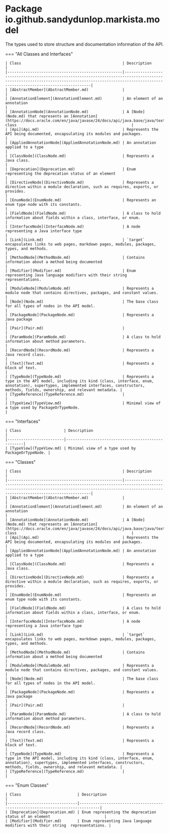 
# Package io.github.sandydunlop.markista.model


The types used to store structure and documentation information of the API.

=== "All Classes and Interfaces"

    | Class                                             | Description                                                                                                                                                                                       |
    |---------------------------------------------------|---------------------------------------------------------------------------------------------------------------------------------------------------------------------------------------------------|
    | [AbstractMember](AbstractMember.md)               |                                                                                                                                                                                                   |
    | [AnnotationElement](AnnotationElement.md)         | An element of an annotation                                                                                                                                                                       |
    | [AnnotationNode](AnnotationNode.md)               | A [Node](Node.md) that represents an [Annotation](https://docs.oracle.com/en/java/javase/24/docs/api/java.base/java/text/Annotation.html) class                                                   |
    | [Api](Api.md)                                     | Represents the API being documented, encapsulating its modules and packages.                                                                                                                      |
    | [AppliedAnnotationNode](AppliedAnnotationNode.md) | An annotation applied to a type                                                                                                                                                                   |
    | [ClassNode](ClassNode.md)                         | Represents a Java class.                                                                                                                                                                          |
    | [Deprecation](Deprecation.md)                     | Enum representing the deprecation status of an element                                                                                                                                            |
    | [DirectiveNode](DirectiveNode.md)                 | Represents a directive within a module declaration, such as requires, exports, or provides.                                                                                                       |
    | [EnumNode](EnumNode.md)                           | Represents an enum type node with its constants.                                                                                                                                                  |
    | [FieldNode](FieldNode.md)                         | A class to hold information about fields within a class, interface, or enum.                                                                                                                      |
    | [InterfaceNode](InterfaceNode.md)                 | A node representing a Java interface type                                                                                                                                                         |
    | [Link](Link.md)                                   | `target` encapsulates links to web pages, markdown pages, modules, packages, types, and methods.                                                                                                  |
    | [MethodNode](MethodNode.md)                       | Contains information about a method being documented                                                                                                                                              |
    | [Modifier](Modifier.md)                           | Enum representing Java language modifiers with their string  representations.                                                                                                                     |
    | [ModuleNode](ModuleNode.md)                       | Represents a module node that contains directives, packages, and constant values.                                                                                                                 |
    | [Node](Node.md)                                   | The base class for all types of nodes in the API model.                                                                                                                                           |
    | [PackageNode](PackageNode.md)                     | Represents a Java package                                                                                                                                                                         |
    | [Pair](Pair.md)                                   |                                                                                                                                                                                                   |
    | [ParamNode](ParamNode.md)                         | A class to hold information about method parameters.                                                                                                                                              |
    | [RecordNode](RecordNode.md)                       | Represents a Java record class.                                                                                                                                                                   |
    | [Text](Text.md)                                   | Represents a block of text.                                                                                                                                                                       |
    | [TypeNode](TypeNode.md)                           | Represents a type in the API model, including its kind (class, interface, enum, annotation), supertypes, implemented interfaces, constructors, methods, fields, ownership, and relevant metadata. |
    | [TypeReference](TypeReference.md)                 |                                                                                                                                                                                                   |
    | [TypeView](TypeView.md)                           | Minimal view of a type used by PackageOrTypeNode.                                                                                                                                                 |


=== "Interfaces"

    | Class                   | Description                                       |
    |-------------------------|---------------------------------------------------|
    | [TypeView](TypeView.md) | Minimal view of a type used by PackageOrTypeNode. |


=== "Classes"

    | Class                                             | Description                                                                                                                                                                                       |
    |---------------------------------------------------|---------------------------------------------------------------------------------------------------------------------------------------------------------------------------------------------------|
    | [AbstractMember](AbstractMember.md)               |                                                                                                                                                                                                   |
    | [AnnotationElement](AnnotationElement.md)         | An element of an annotation                                                                                                                                                                       |
    | [AnnotationNode](AnnotationNode.md)               | A [Node](Node.md) that represents an [Annotation](https://docs.oracle.com/en/java/javase/24/docs/api/java.base/java/text/Annotation.html) class                                                   |
    | [Api](Api.md)                                     | Represents the API being documented, encapsulating its modules and packages.                                                                                                                      |
    | [AppliedAnnotationNode](AppliedAnnotationNode.md) | An annotation applied to a type                                                                                                                                                                   |
    | [ClassNode](ClassNode.md)                         | Represents a Java class.                                                                                                                                                                          |
    | [DirectiveNode](DirectiveNode.md)                 | Represents a directive within a module declaration, such as requires, exports, or provides.                                                                                                       |
    | [EnumNode](EnumNode.md)                           | Represents an enum type node with its constants.                                                                                                                                                  |
    | [FieldNode](FieldNode.md)                         | A class to hold information about fields within a class, interface, or enum.                                                                                                                      |
    | [InterfaceNode](InterfaceNode.md)                 | A node representing a Java interface type                                                                                                                                                         |
    | [Link](Link.md)                                   | `target` encapsulates links to web pages, markdown pages, modules, packages, types, and methods.                                                                                                  |
    | [MethodNode](MethodNode.md)                       | Contains information about a method being documented                                                                                                                                              |
    | [ModuleNode](ModuleNode.md)                       | Represents a module node that contains directives, packages, and constant values.                                                                                                                 |
    | [Node](Node.md)                                   | The base class for all types of nodes in the API model.                                                                                                                                           |
    | [PackageNode](PackageNode.md)                     | Represents a Java package                                                                                                                                                                         |
    | [Pair](Pair.md)                                   |                                                                                                                                                                                                   |
    | [ParamNode](ParamNode.md)                         | A class to hold information about method parameters.                                                                                                                                              |
    | [RecordNode](RecordNode.md)                       | Represents a Java record class.                                                                                                                                                                   |
    | [Text](Text.md)                                   | Represents a block of text.                                                                                                                                                                       |
    | [TypeNode](TypeNode.md)                           | Represents a type in the API model, including its kind (class, interface, enum, annotation), supertypes, implemented interfaces, constructors, methods, fields, ownership, and relevant metadata. |
    | [TypeReference](TypeReference.md)                 |                                                                                                                                                                                                   |


=== "Enum Classes"

    | Class                         | Description                                                                   |
    |-------------------------------|-------------------------------------------------------------------------------|
    | [Deprecation](Deprecation.md) | Enum representing the deprecation status of an element                        |
    | [Modifier](Modifier.md)       | Enum representing Java language modifiers with their string  representations. |


